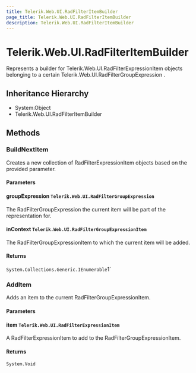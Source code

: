 ```yaml
---
title: Telerik.Web.UI.RadFilterItemBuilder
page_title: Telerik.Web.UI.RadFilterItemBuilder
description: Telerik.Web.UI.RadFilterItemBuilder
---
```


# Telerik.Web.UI.RadFilterItemBuilder

Represents a builder for Telerik.Web.UI.RadFilterExpressionItem objects belonging to a certain
            Telerik.Web.UI.RadFilterGroupExpression .

## Inheritance Hierarchy

* System.Object
* Telerik.Web.UI.RadFilterItemBuilder

## Methods

###  BuildNextItem

Creates a new collection of RadFilterExpressionItem objects based on the provided parameter.

#### Parameters

#### groupExpression `Telerik.Web.UI.RadFilterGroupExpression`

The RadFilterGroupExpression the current item will be part of
            the representation for.

#### inContext `Telerik.Web.UI.RadFilterGroupExpressionItem`

The RadFilterGroupExpressionItem to which the current item will be 
            added.

#### Returns

`System.Collections.Generic.IEnumerable`1` 

###  AddItem

Adds an item to the current RadFilterGroupExpressionItem.

#### Parameters

#### item `Telerik.Web.UI.RadFilterExpressionItem`

A RadFilterExpressionItem to add to the RadFilterGroupExpressionItem.

#### Returns

`System.Void` 

